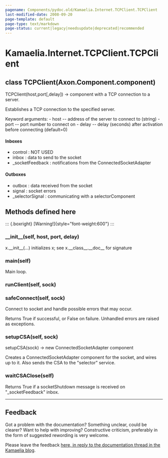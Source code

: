 ```yaml
---
pagename: Components/pydoc.old/Kamaelia.Internet.TCPClient.TCPClient
last-modified-date: 2008-09-20
page-template: default
page-type: text/markdown
page-status: current|legacy|needsupdate|deprecated|recommended
---
```

Kamaelia.Internet.TCPClient.TCPClient
=====================================

class TCPClient(Axon.Component.component)
-----------------------------------------

TCPClient(host,port\[,delay\]) -\> component with a TCP connection to a
server.

Establishes a TCP connection to the specified server.

Keyword arguments: - host \-- address of the server to connect to
(string) - port \-- port number to connect on - delay \-- delay
(seconds) after activation before connecting (default=0)

#### Inboxes

-   control : NOT USED
-   inbox : data to send to the socket
-   \_socketFeedback : notifications from the ConnectedSocketAdapter

#### Outboxes

-   outbox : data received from the socket
-   signal : socket errors
-   \_selectorSignal : communicating with a selectorComponent

Methods defined here
--------------------

::: {.boxright}
[Warning!]{style="font-weight:600"}
:::

### \_\_init\_\_(self, host, port, delay)

x.\_\_init\_\_(\...) initializes x; see x.\_\_class\_\_.\_\_doc\_\_ for
signature

### main(self)

Main loop.

### runClient(self, sock)

### safeConnect(self, sock)

Connect to socket and handle possible errors that may occur.

Returns True if successful, or False on failure. Unhandled errors are
raised as exceptions.

### setupCSA(self, sock)

setupCSA(sock) -\> new ConnectedSocketAdapter component

Creates a ConnectedSocketAdapter component for the socket, and wires up
to it. Also sends the CSA to the \"selector\" service.

### waitCSAClose(self)

Returns True if a socketShutdown message is received on
\"\_socketFeedback\" inbox.

------------------------------------------------------------------------

Feedback
--------

Got a problem with the documentation? Something unclear, could be
clearer? Want to help with improving? Constructive criticism, preferably
in the form of suggested rewording is very welcome.

Please leave the feedback [here, in reply to the documentation thread in
the Kamaelia
blog](http://kamaelia.sourceforge.net/cgi-bin/blog/blog.cgi?rm=addpostcomment&postid=1131454685).
